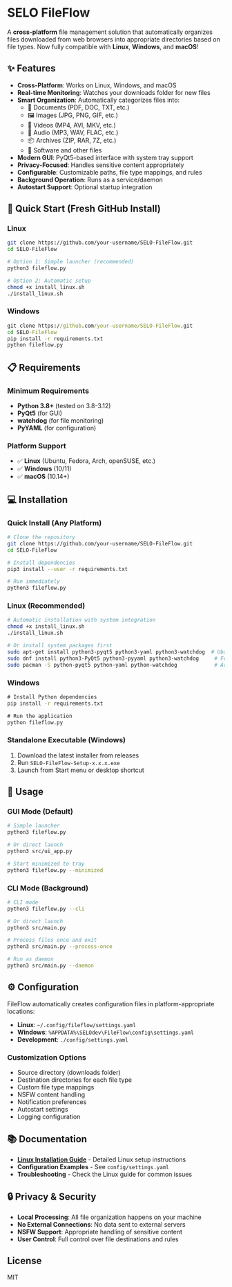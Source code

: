 # SELO FileFlow

A **cross-platform** file management solution that automatically organizes files downloaded from web browsers into appropriate directories based on file types. Now fully compatible with **Linux**, **Windows**, and **macOS**!

## ✨ Features

- **Cross-Platform**: Works on Linux, Windows, and macOS
- **Real-time Monitoring**: Watches your downloads folder for new files
- **Smart Organization**: Automatically categorizes files into:
  - 📄 Documents (PDF, DOC, TXT, etc.)
  - 🖼️ Images (JPG, PNG, GIF, etc.)
  - 🎥 Videos (MP4, AVI, MKV, etc.)
  - 🎵 Audio (MP3, WAV, FLAC, etc.)
  - 📦 Archives (ZIP, RAR, 7Z, etc.)
  - 💾 Software and other files
- **Modern GUI**: PyQt5-based interface with system tray support
- **Privacy-Focused**: Handles sensitive content appropriately
- **Configurable**: Customizable paths, file type mappings, and rules
- **Background Operation**: Runs as a service/daemon
- **Autostart Support**: Optional startup integration

## 🚀 Quick Start (Fresh GitHub Install)

### Linux
```bash
git clone https://github.com/your-username/SELO-FileFlow.git
cd SELO-FileFlow

# Option 1: Simple launcher (recommended)
python3 fileflow.py

# Option 2: Automatic setup
chmod +x install_linux.sh
./install_linux.sh
```

### Windows
```cmd
git clone https://github.com/your-username/SELO-FileFlow.git
cd SELO-FileFlow
pip install -r requirements.txt
python fileflow.py
```

## 📋 Requirements

### Minimum Requirements
- **Python 3.8+** (tested on 3.8-3.12)
- **PyQt5** (for GUI)
- **watchdog** (for file monitoring)
- **PyYAML** (for configuration)

### Platform Support
- ✅ **Linux** (Ubuntu, Fedora, Arch, openSUSE, etc.)
- ✅ **Windows** (10/11)
- ✅ **macOS** (10.14+)

## 💻 Installation

### Quick Install (Any Platform)
```bash
# Clone the repository
git clone https://github.com/your-username/SELO-FileFlow.git
cd SELO-FileFlow

# Install dependencies
pip3 install --user -r requirements.txt

# Run immediately
python3 fileflow.py
```

### Linux (Recommended)
```bash
# Automatic installation with system integration
chmod +x install_linux.sh
./install_linux.sh

# Or install system packages first
sudo apt-get install python3-pyqt5 python3-yaml python3-watchdog  # Ubuntu/Debian
sudo dnf install python3-PyQt5 python3-pyyaml python3-watchdog     # Fedora
sudo pacman -S python-pyqt5 python-yaml python-watchdog            # Arch
```

### Windows
```cmd
# Install Python dependencies
pip install -r requirements.txt

# Run the application
python fileflow.py
```

### Standalone Executable (Windows)
1. Download the latest installer from releases
2. Run `SELO-FileFlow-Setup-x.x.x.exe`
3. Launch from Start menu or desktop shortcut

## 🎯 Usage

### GUI Mode (Default)
```bash
# Simple launcher
python3 fileflow.py

# Or direct launch
python3 src/ui_app.py

# Start minimized to tray
python3 fileflow.py --minimized
```

### CLI Mode (Background)
```bash
# CLI mode
python3 fileflow.py --cli

# Or direct launch
python3 src/main.py

# Process files once and exit
python3 src/main.py --process-once

# Run as daemon
python3 src/main.py --daemon
```

## ⚙️ Configuration

FileFlow automatically creates configuration files in platform-appropriate locations:

- **Linux**: `~/.config/fileflow/settings.yaml`
- **Windows**: `%APPDATA%\SELOdev\FileFlow\config\settings.yaml`
- **Development**: `./config/settings.yaml`

### Customization Options
- Source directory (downloads folder)
- Destination directories for each file type
- Custom file type mappings
- NSFW content handling
- Notification preferences
- Autostart settings
- Logging configuration

## 📚 Documentation

- **[Linux Installation Guide](README_LINUX.md)** - Detailed Linux setup instructions
- **Configuration Examples** - See `config/settings.yaml`
- **Troubleshooting** - Check the Linux guide for common issues

## 🔒 Privacy & Security

- **Local Processing**: All file organization happens on your machine
- **No External Connections**: No data sent to external servers
- **NSFW Support**: Appropriate handling of sensitive content
- **User Control**: Full control over file destinations and rules

## License

MIT
